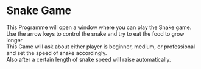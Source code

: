 # Snake Game
This Programme will open a window where you can play the Snake game. Use the arrow keys to control the snake and try to eat the food to grow longer
<br>
This Game will ask about either player is beginner, medium, or professional and set the speed of snake accordingly.
<br>
Also after a certain length of snake speed will raise automatically.
